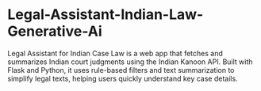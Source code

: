 # Legal-Assistant-Indian-Law-Generative-Ai
Legal Assistant for Indian Case Law is a web app that fetches and summarizes Indian court judgments using the Indian Kanoon API. Built with Flask and Python, it uses rule-based filters and text summarization to simplify legal texts, helping users quickly understand key case details.
